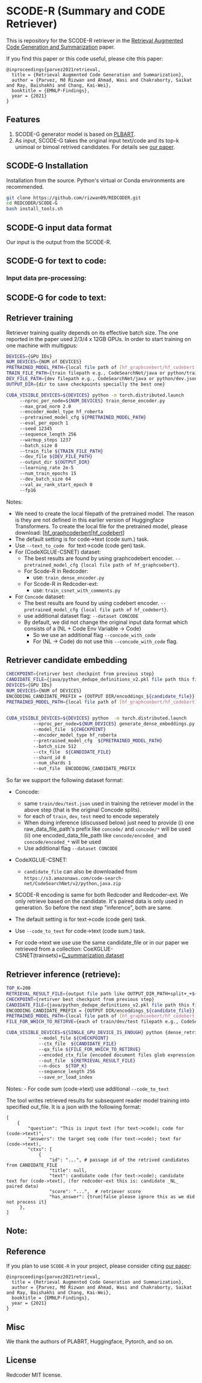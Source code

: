 # SCODE-R (Summary and CODE Retriever)

This is repository for the SCODE-R retriever in the [Retrieval Augmented Code Generation and Summarization](https://arxiv.org/abs/2108.11601) paper.

If you find this paper or this code useful, please cite this paper:
```
@inproceedings{parvez2021retrieval,
  title = {Retrieval Augmented Code Generation and Summarization},
  author = {Parvez, Md Rizwan and Ahmad, Wasi and Chakraborty, Saikat and Ray, Baishakhi and Chang, Kai-Wei},
  booktitle = {EMNLP-Findings},
  year = {2021}
}
```



## Features
1. SCODE-G generator model is based on [PLBART](https://arxiv.org/abs/2103.06333).
2. As input, SCODE-G takes the original input text/code and its top-k unimoal or bimoal retrived candidates. For details see [our paper](https://arxiv.org/abs/2108.11601).


## SCODE-G Installation

Installation from the source. Python's virtual or Conda environments are recommended.

```bash
git clone https://github.com/rizwan09/REDCODER.git
cd REDCODER/SCODE-G
bash install_tools.sh
```



## SCODE-G input data format
Our input is the output from the SCODE-R.

## SCODE-G for text to code:

### Input data pre-processing:



## SCODE-G for code to text:

## Retriever training
Retriever training quality depends on its effective batch size. The one reported in the paper used 2/3/4 x 12GB GPUs.
In order to start training on one machine with multigpus:

```bash
DEVICES={GPU IDs}
NUM_DEVICES={NUM of DEVICES}
PRETRAINED_MODEL_PATH={local file path of [hf_graphcoebert/hf_codebert] as discussed above}
TRAIN_FILE_PATH={train filepath e.g., CodeSearchNet/java or python/train.jsonl}
DEV_FILE_PATH={dev filepath e.g., CodeSearchNet/java or python/dev.jsonl}
OUTPUT_DIR={dir to save checkpoints specially the best one}

CUDA_VISIBLE_DEVICES=${DEVICES} python -m torch.distributed.launch 
     --nproc_per_node=${NUM_DEVICES} train_dense_encoder.py 
     --max_grad_norm 2.0 
     --encoder_model_type hf_roberta 
     --pretrained_model_cfg ${PRETRAINED_MODEL_PATH}
     --eval_per_epoch 1 
     --seed 12345 
     --sequence_length 256 
     --warmup_steps 1237 
     --batch_size 8 
     --train_file ${TRAIN_FILE_PATH}
     --dev_file ${DEV_FILE_PATH}
     --output_dir ${OUTPUT_DIR}
     --learning_rate 2e-5 
     --num_train_epochs 15 
     --dev_batch_size 64 
     --val_av_rank_start_epoch 0 
     --fp16 
```

Notes:
- We need to create the local filepath of the pretrained model. The reason is they are not defined in this earlier version of Huggingface Transformers.
To create the local file for the pretrained model, please download: [[hf_graphcoderbert](https://huggingface.co/microsoft/graphcodebert-base)|[hf_codebert](https://huggingface.co/microsoft/codebert-base)]
- The default setting is for code->text (code sum.) task. 
- Use ```--text_to_code ``` for text->code (code gen) task.
- For (CodeXGLUE-CSNET) dataset:
     - The best results are found by using graphcodebert encoder. ```--pretrained_model_cfg {local file path of hf_graphcoebert}```. 
     - For Scode-R in Redcoder:
         - use: ```train_dense_encoder.py```  
     - For  Scode-R in  Redcoder-ext:
         - use: ```train_csnet_with_comments.py``` 
- For ```Concode``` dataset:
    - The best results are found by using codebert encoder. ```--pretrained_model_cfg {local file path of hf_codebert}```. 
    - use additional dataset flag: ```--dataset CONCODE```
    - By default, we did not change the original input data format which consists of a (NL + Code Env Variable -> Code) 
        - So we use an additional flag ```--concode_with_code``` 
        - For (NL -> Code) do not use this ```--concode_with_code``` flag.
## Retriever candidate embedding

```bash
CHECKPOINT={retirver best checkpint from previous step}
CANDIDATE_FILE={java/python_dedupe_definitions_v2.pkl file path this file reasled with official CSNET}
DEVICES={GPU IDs}
NUM_DEVICES={NUM of DEVICES}
ENCODDING_CANDIDATE_PREFIX = {OUTPUT DIR/encoddings_${candidate_file}}
PRETRAINED_MODEL_PATH={local file path of [hf_graphcoebert/hf_codebert] as discussed above}
          

CUDA_VISIBLE_DEVICES=${DEVICES} python  -m torch.distributed.launch 
          --nproc_per_node=${NUM_DEVICES} generate_dense_embeddings.py 
          --model_file  ${CHECKPOINT}  
          --encoder_model_type hf_roberta
          --pretrained_model_cfg  ${PRETRAINED_MODEL_PATH}
          --batch_size 512 
          --ctx_file  ${CANDIDATE_FILE}
          --shard_id 0 
          --num_shards 1 
          --out_file  ENCODDING_CANDIDATE_PREFIX
```

So far we support the following dataset format:
- Concode:
    - same ```train/dev/test.json``` used in training the retriever model in the above step (that is the original Concode splits).
    - for each of ```train```, ```dev```, ```test``` need to encode seperately
    - When doing inference (discussed below) just need to provide (i) one raw_data_file_path's prefix like ```concode/``` and ```concode/*``` will be used (ii) one encoded_data_file_path  like ```concode/encoded_``` and ```concode/encoded_*``` will be used
    - Use additional flag ```--dataset CONCODE```
- CodeXGLUE-CSNET:
    - ```candidate_file``` can also be downloaded from ```https://s3.amazonaws.com/code-search-net/CodeSearchNet/v2/python,java.zip```
    
- SCODE-R encoding is same for both Redcoder and Redcoder-ext. We only retrieve based on the candidate. It's paired data is only used in generation. So before the next step "inference", both are same.
- The default setting is for text->code (code gen) task.
- Use ```--code_to_text``` for code->text (code sum.) task.
- For code->text we use use the same candidate_file or in our paper we retrieved from a collection: CoeXGLUE-CSNET(trainsets)+[C_summarization dataset](https://openreview.net/pdf?id=zv-typ1gPxA)


## Retriever inference (retrieve):

```bash
TOP_K=200
RETRIEVAL_RESULT_FILE={output file path like OUTPUT_DIR_PATH+split+_+${TOP_K}+_+{code_totext or text_to_code}+.json}
CHECKPOINT={retirver best checkpint from previous step}
CANDIDATE_FILE={java/python_dedupe_definitions_v2.pkl file path this file reasled with official CSNET}
ENCODDING_CANDIDATE_PREFIX = {OUTPUT DIR/encoddings_${candidate_file}}
PRETRAINED_MODEL_PATH={local file path of [hf_graphcoebert/hf_codebert] as discussed above}
FILE_FOR_WHICH_TO_RETIRVE={each of train/dev/test filepath e.g., CodeSearchNet/java or python/split.jsonl}

CUDA_VISIBLE_DEVICES=${SINGLE_GPU_DEVICE_IS_ENOUGH} python {dense_retriever.py | dense_retriever_with_comments.py}
            --model_file ${CHECKPOINT}
            --ctx_file  ${CANDIDATE_FILE}
            --qa_file ${FILE_FOR_WHICH_TO_RETIRVE}
            --encoded_ctx_file {encoded document files glob expression e.g., ENCODDING_CANDIDATE_PREFIX}
            --out_file  ${RETRIEVAL_RESULT_FILE}
            --n-docs  ${TOP_K}
            --sequence_length 256 
            --save_or_load_index 
```
Notes:
    - For code sum (code->text) use additional ```--code_to_text``` 

The tool writes retrieved results for subsequent reader model training into specified out_file.
It is a json with the following format:

```
[
    {
        "question": "This is input text (for text->code); code for (code->text)",  
        "answers": the target seq code (for text->code); text for (code->text), 
        "ctxs": [
            {
                "id": "...", # passage id of the retrived candidates from CANDIDATE_FILE
                "title": null,
                "text": candidate code (for text->code); candidate text for (code->text), (for redcoder-ext this is: candidate _NL_ paired data)
                "score": "...",  # retriever score
                "has_answer": {true|false please ignore this as we did not process it}
     },
]
```
Note:
- 


## Reference

If you plan to use `SCODE-R` in your project, please consider citing [our paper](https://arxiv.org/abs/2108.11601):
```
@inproceedings{parvez2021retrieval,
  title = {Retrieval Augmented Code Generation and Summarization},
  author = {Parvez, Md Rizwan and Ahmad, Wasi and Chakraborty, Saikat and Ray, Baishakhi and Chang, Kai-Wei},
  booktitle = {EMNLP-Findings},
  year = {2021}
}
```
## Misc
We thank the authors of PLABRT, Huggingface, Pytorch, and so on.

## License
Redcoder MIT license. 
